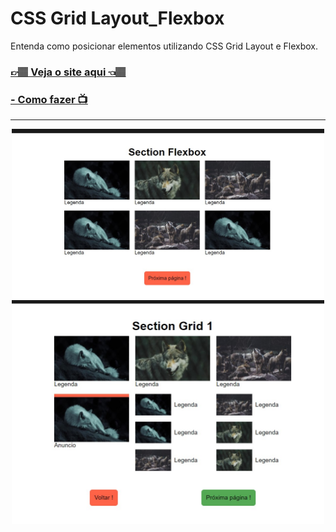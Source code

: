 <h1>CSS Grid Layout_Flexbox</h1>
<p>Entenda como posicionar elementos utilizando CSS Grid Layout e Flexbox.</p>
<h3><a href="https://carlos09v.github.io/FrontEnd-Basics/devs/origamid/CSS-Grid-Layout_Flexbox/flex.html" target="_blank">👉🏽 Veja o site aqui 👈🏽</a></h3>
<h3><a href="https://www.youtube.com/watch?v=x-4z_u8LcGc&t=1440s&ab_channel=Origamid" target="_blank">- Como fazer 📺</a></h3>
<hr>
<div align='center'>
    <img src="https://github.com/carlos09v/FrontEnd-Basics/blob/main/devs/origamid/CSS-Grid-Layout_Flexbox/assets/Flex.jpg?raw=true" width='500'>
    <img src="https://github.com/carlos09v/FrontEnd-Basics/blob/main/devs/origamid/CSS-Grid-Layout_Flexbox/assets/Grid.jpg?raw=true" width='500'>
</div>
